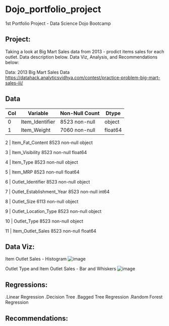 # Dojo_portfolio_project
1st Portfolio Project - Data Science Dojo Bootcamp

Project:
---
Taking a look at Big Mart Sales data from 2013 - prodict items sales for each outlet.
Data description below. Data Viz, Analysis, and Recommendations below:

Data:
2013 Big Mart Sales Data
https://datahack.analyticsvidhya.com/contest/practice-problem-big-mart-sales-iii/

Data 
---
Col|Variable|Non-Null Count|Dtype  
---|--------|--------------|-----
 0|Item_Identifier|8523 non-null|object
 1|Item_Weight|7060 non-null|float64
 
 2  | Item_Fat_Content           8523 non-null   object 
 
 3  | Item_Visibility            8523 non-null   float64
 
 4  | Item_Type                  8523 non-null   object 
 
 5  | Item_MRP                   8523 non-null   float64
 
 6  | Outlet_Identifier          8523 non-null   object 
 
 7  | Outlet_Establishment_Year  8523 non-null   int64  
 
 8  | Outlet_Size                6113 non-null   object 
 
 9  | Outlet_Location_Type       8523 non-null   object 
 
 10 | Outlet_Type                8523 non-null   object 
 
 11 | Item_Outlet_Sales          8523 non-null   float64
 

Data Viz:
---
Item Outlet Sales - Histogram
![image](https://user-images.githubusercontent.com/77822487/136731389-b66e9d61-f94e-4177-8e9c-f6a1c5a1da1c.png)

Outlet Type and Item Outlet Sales - Bar and Whiskers
![image](https://user-images.githubusercontent.com/77822487/136731543-5b6b176c-b2dc-4830-a5af-64c77652bf9d.png)

 
 
Regressions:
---
.Linear Regression
.Decision Tree
.Bagged Tree Regression
.Random Forest Regression


Recommendations:
---
